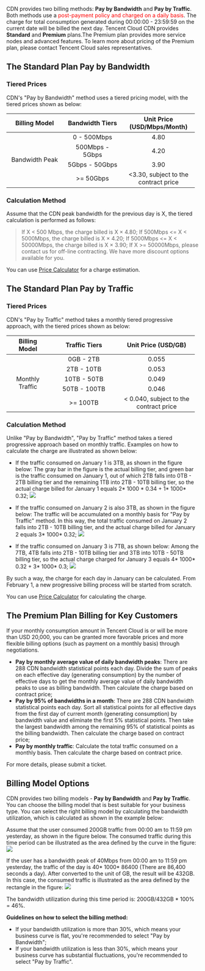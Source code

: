
CDN provides two billing methods:  **Pay by Bandwidth** and **Pay by Traffic**. Both methods use a <font color="red">post-payment policy and charged on a daily basis</font>. The charge for total consumption generated during 00:00:00 - 23:59:59 on the current date will be billed the next day.
Tencent Cloud CDN provides **Standard** and **Premium** plans.The Premium plan provides more service nodes and advanced features. To learn more about pricing of the Premium plan, please contact Tencent Cloud sales representatives.

## The Standard Plan Pay by Bandwidth
### Tiered Prices
CDN's "Pay by Bandwidth" method uses a tiered pricing model, with the tiered prices shown as below:
<table  style="width:494px">
	<thead>
		<tr>
			<th scope="col" style="width: 145px;">Billing Model</th>
			<th scope="col" style="width: 154px;">Bandwidth Tiers</th>
			<th scope="col" style="width: 180px;">Unit Price (USD/Mbps/Month)</th>
		</tr>
	</thead>
	<tbody>
		<tr>
			<td colspan="1" rowspan="4" style="text-align: center; width: 145px;">Bandwidth Peak</td>
			<td style="text-align: center; width: 154px;">0 - 500Mbps</td>
			<td style="text-align: center; width: 180px;">4.80</td>
		</tr>
		<tr>
			<td style="text-align: center; width: 154px;">500Mbps - 5Gbps</td>
			<td style="text-align: center; width: 180px;">4.20</td>
		</tr>
		<tr>
			<td style="text-align: center; width: 154px;">5Gbps - 50Gbps</td>
			<td style="text-align: center; width: 180px;">3.90</td>
		</tr>
		<tr>
			<td style="text-align: center; width: 154px;">>= 50Gbps</td>
			<td style="text-align: center; width: 180px;"><3.30, subject to the contract price</td>
		</tr>
	</tbody>
</table>

### Calculation Method
Assume that the CDN peak bandwidth for the previous day is X, the tiered calculation is performed as follows:

> If X < 500 Mbps, the charge billed is X  &times; 4.80;
> If 500Mbps <= X < 5000Mbps, the charge billed is X  &times; 4.20;
> If 5000Mbps <= X < 50000Mbps, the charge billed is X &times; 3.90;
> If X >= 50000Mbps, please contact us for off-line contracting. We have more discount options available for you.

You can use [Price Calculator](https://buy.cloud.tencent.com/calculator/cdn) for a charge estimation.

## The Standard Plan Pay by Traffic
### Tiered Prices
CDN's "Pay by Traffic" method takes a monthly tiered progressive approach, with the tiered prices shown as below:
<table  style="width:494px">
	<thead>
		<tr>
			<th scope="col" style="width:98px">Billing Model</th>
			<th scope="col" style="width: 170px;">Traffic Tiers</th>
			<th scope="col" style="width: 189px;">Unit Price (USD/GB)</th>
		</tr>
	</thead>
	<tbody>
		<tr>
			<td colspan="1" rowspan="5" style="text-align:center; width:98px">Monthly Traffic</td>
			<td style="text-align: center; width: 170px;">0GB - 2TB</td>
			<td style="text-align: center; width: 189px;">0.055</td>
		</tr>
		<tr>
			<td style="text-align: center; width: 170px;">2TB - 10TB</td>
			<td style="text-align: center; width: 189px;">0.053</td>
		</tr>
		<tr>
			<td style="text-align: center; width: 170px;">10TB - 50TB</td>
			<td style="text-align: center; width: 189px;">0.049</td>
		</tr>
		<tr>
			<td style="text-align: center; width: 170px;">50TB - 100TB</td>
			<td style="text-align: center; width: 189px;">0.046</td>
		</tr>
		<tr>
			<td style="text-align: center; width: 170px;">>= 100TB</td>
			<td style="text-align: center; width: 189px;">< 0.040, subject to the contract price</td>
		</tr>
	</tbody>
</table>

### Calculation Method

Unlike "Pay by Bandwidth", "Pay by Traffic" method takes a tiered progressive approach based on monthly traffic. Examples on how to calculate the charge are illustrated as shown below:

+ If the traffic consumed on January 1 is 3TB, as shown in the figure below: The gray bar in the figure is the actual billing tier, and green bar is the traffic consumed on January 1, out of which 2TB falls into 0TB - 2TB billing tier and the remaining 1TB into 2TB - 10TB billing tier, so the actual charge billed for January 1 equals 2\* 1000 \* 0.34 + 1\* 1000\* 0.32;
  ![](https://mc.qcloudimg.com/static/img/bfdae242f6cca57421a65e46a96b0c67/image.png)

+ If the traffic consumed on January 2 is also 3TB, as shown in the figure below: The traffic will be accumulated on a monthly basis for "Pay by Traffic" method. In this way, the total traffic consumed on January 2 falls into 2TB - 10TB billing tier, and the actual charge billed for January 2 equals 3\* 1000\* 0.32;
  ![](https://mc.qcloudimg.com/static/img/f62d1056c1c2cab249cec62ad6e74ddc/image.png)

+ If the traffic consumed on January 3 is 7TB, as shown below: Among the 7TB, 4TB falls into 2TB - 10TB billing tier and 3TB into 10TB - 50TB billing tier, so the actual charge charged for January 3 equals 4\* 1000\* 0.32 + 3\* 1000\* 0.3;
  ![](https://mc.qcloudimg.com/static/img/954e2d483e31afd411f9a91ebd7f66c8/image.png)

By such a way, the charge for each day in January can be calculated. From February 1, a new progressive billing process will be started from scratch.

You can use [Price Calculator](https://buy.cloud.tencent.com/calculator/cdn) for calculating the charge.

## The Premium Plan Billing for Key Customers
If your monthly consumption amount in Tencent Cloud is or will be more than USD 20,000, you can be granted more favorable prices and more flexible billing options (such as payment on a monthly basis) through negotiations.

+ **Pay by monthly average value of daily bandwidth peaks**: There are 288 CDN bandwidth statistical points each day. Divide the sum of peaks on each effective day (generating consumption) by the number of effective days to get the monthly average value of daily bandwidth peaks to use as billing bandwidth. Then calculate the charge based on contract price;
+ **Pay by 95% of bandwidths in a month**: There are 288 CDN bandwidth statistical points each day. Sort all statistical points for all effective days from the first day of current month (generating consumption) by bandwidth value and eliminate the first 5% statistical points. Then take the largest bandwidth among the remaining 95% of statistical points as the billing bandwidth. Then calculate the charge based on contract price;
+ **Pay by monthly traffic**: Calculate the total traffic consumed on a monthly basis. Then calculate the charge based on contract price.

For more details, please submit a ticket.


## Billing Model Options
CDN provides two billing models - **Pay by Bandwidth** and **Pay by Traffic**. You can choose the billing model that is best suitable for your business type. You can select the right billing model by calculating the bandwidth utilization, which is calculated as shown in the example below:

Assume that the user consumed 200GB traffic from 00:00 am to 11:59 pm yesterday, as shown in the figure below. The consumed traffic during this time period can be illustrated as the area defined by the curve in the figure:
   ![](https://mc.qcloudimg.com/static/img/3ecfe86a031782ebeaf0b1f7595cc69f/image.png)

If the user has a bandwidth peak of 40Mbps from 00:00 am to 11:59 pm yesterday, the traffic of the day is 40\* 1000\* 86400 (There are 86,400 seconds a day). After converted to the unit of GB, the result will be 432GB. In this case, the consumed traffic is illustrated as the area defined by the rectangle in the figure:
   ![](https://mc.qcloudimg.com/static/img/b80d043b6e7f461d62fd2d87abf67005/image.png)

The bandwidth utilization during this time period is: 200GB/432GB * 100% = 46%.

**Guidelines on how to select the billing method:**
+ If your bandwidth utilization is more than 30%, which means your business curve is flat, you're recommended to select "Pay by Bandwidth"; 
+ If your bandwidth utilization is less than 30%, which means your business curve has substantial fluctuations, you're recommended to select "Pay by Traffic".


